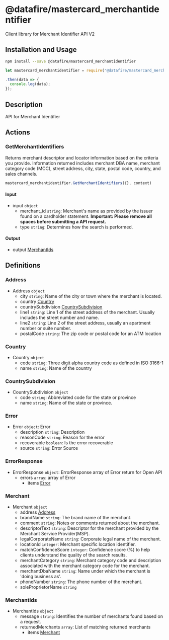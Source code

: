 # @datafire/mastercard_merchantidentifier

Client library for Merchant Identifier API V2

## Installation and Usage
```bash
npm install --save @datafire/mastercard_merchantidentifier
```
```js
let mastercard_merchantidentifier = require('@datafire/mastercard_merchantidentifier').create();

.then(data => {
  console.log(data);
});
```

## Description

API for Merchant Identifier

## Actions

### GetMerchantIdentifiers
Returns merchant descriptor and locator information based on the criteria you provide.
Information returned includes merchant DBA name, merchant category code (MCC), street address, city, state, postal code, country, and sales channels.


```js
mastercard_merchantidentifier.GetMerchantIdentifiers({}, context)
```

#### Input
* input `object`
  * merchant_id `string`: Merchant's name as provided by the issuer found on a cardholder statement. __Important: Please remove all spaces before submitting a API request.__ 
  * type `string`: Determines how the search is performed.

#### Output
* output [MerchantIds](#merchantids)



## Definitions

### Address
* Address `object`
  * city `string`: Name of the city or town where the merchant is located.
  * country [Country](#country)
  * countrySubdivision [CountrySubdivision](#countrysubdivision)
  * line1 `string`: Line 1 of the street address of the merchant. Usually includes the street number and name.
  * line2 `string`: Line 2 of the street address, usually an apartment number or suite number.
  * postalCode `string`: The zip code or postal code for an ATM location

### Country
* Country `object`
  * code `string`: Three digit alpha country code as defined in ISO 3166-1
  * name `string`: Name of the country

### CountrySubdivision
* CountrySubdivision `object`
  * code `string`: Abbreviated code for the state or province
  * name `string`: Name of the state or province.

### Error
* Error `object`: Error
  * description `string`: Description
  * reasonCode `string`: Reason for the error
  * recoverable `boolean`: Is the error recoverable
  * source `string`: Error Source

### ErrorResponse
* ErrorResponse `object`: ErrorResponse array of Error return for Open API
  * errors `array`: array of Error
    * items [Error](#error)

### Merchant
* Merchant `object`
  * address [Address](#address)
  * brandName `string`: The brand name of the merchant.
  * comment `string`: Notes or comments returned about the merchant.
  * descriptorText `string`: Descriptor for the merchant provided by the Merchant Service Provider(MSP).
  * legalCorporateName `string`: Corporate legal name of the merchant.
  * locationId `integer`: Merchant specific location identifier.
  * matchConfidenceScore `integer`: Confidence score (%) to help clients understand the quality of the search results.
  * merchantCategory `string`: Merchant category code and description associated with the merchant category code for the merchant. 
  * merchantDbaName `string`: Name under which the merchant is 'doing business as'.
  * phoneNumber `string`: The phone number of the merchant.
  * soleProprietorName `string`

### MerchantIds
* MerchantIds `object`
  * message `string`: Identifies the number of merchants found based on a request.
  * returnedMerchants `array`: List of matching returned merchants
    * items [Merchant](#merchant)


